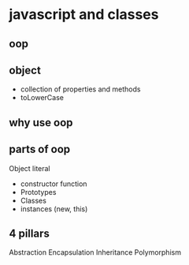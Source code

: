 # javascript and classes

## oop

## object

- collection of properties and methods
- toLowerCase

## why use oop

## parts of oop

Object literal

- constructor function
- Prototypes
- Classes
- instances (new, this)

## 4 pillars

Abstraction
Encapsulation
Inheritance
Polymorphism
